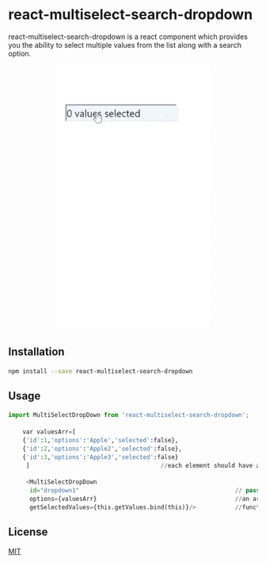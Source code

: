 # react-multiselect-search-dropdown

react-multiselect-search-dropdown is a react component which provides you the ability to select multiple values from the list along with a search option.
<p align="center">
<img src="https://github.com/Rejo12/react-multiselect-search-dropdown/blob/master/src/multi.gif"  
alt="React Multiselect"/>
</p>

## Installation

```bash
npm install --save react-multiselect-search-dropdown

```

## Usage

```python
import MultiSelectDropDown from 'react-multiselect-search-dropdown';

    var valuesArr=[
    {'id':1,'options':'Apple','selected':false},
    {'id':2,'options':'Apple2','selected':false},
    {'id':3,'options':'Apple3','selected':false}
     ]                                     //each element should have a unique id,options that will be displayed and 'selected':false

     <MultiSelectDropDown
      id="dropdown1"                                            // pass a unique id for each multiselectdropdown
      options={valuesArr}                                       //an array with {id,value to be displayed,'selected':'false'}
      getSelectedValues={this.getValues.bind(this)}/>           //function that will give back all the selected values
```


## License
[MIT](https://choosealicense.com/licenses/mit/)
